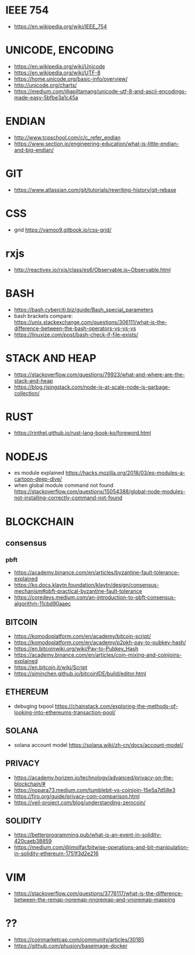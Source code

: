 # IEEE 754
- https://en.wikipedia.org/wiki/IEEE_754

# UNICODE, ENCODING
- https://en.wikipedia.org/wiki/Unicode
- https://en.wikipedia.org/wiki/UTF-8
- https://home.unicode.org/basic-info/overview/
- http://unicode.org/charts/
- https://medium.com/@apiltamang/unicode-utf-8-and-ascii-encodings-made-easy-5bfbe3a1c45a

# ENDIAN
- http://www.tcpschool.com/c/c_refer_endian
- https://www.section.io/engineering-education/what-is-little-endian-and-big-endian/

# GIT
- https://www.atlassian.com/git/tutorials/rewriting-history/git-rebase
# CSS
- grid https://yamoo9.gitbook.io/css-grid/
# rxjs
- http://reactivex.io/rxjs/class/es6/Observable.js~Observable.html

# BASH
- https://bash.cyberciti.biz/guide/Bash_special_parameters
- bash brackets compare: https://unix.stackexchange.com/questions/306111/what-is-the-difference-between-the-bash-operators-vs-vs-vs
- https://linuxize.com/post/bash-check-if-file-exists/

# STACK AND HEAP
- https://stackoverflow.com/questions/79923/what-and-where-are-the-stack-and-heap
- https://blog.risingstack.com/node-js-at-scale-node-js-garbage-collection/

# RUST
- https://rinthel.github.io/rust-lang-book-ko/foreword.html
# NODEJS
- es module explained https://hacks.mozilla.org/2018/03/es-modules-a-cartoon-deep-dive/
- when global module command not found https://stackoverflow.com/questions/15054388/global-node-modules-not-installing-correctly-command-not-found

# BLOCKCHAIN
## consensus
### pbft
- https://academy.binance.com/en/articles/byzantine-fault-tolerance-explained
- https://ko.docs.klaytn.foundation/klaytn/design/consensus-mechanism#pbft-practical-byzantine-fault-tolerance
- https://coredevs.medium.com/an-introduction-to-pbft-consensus-algorithm-11cbd90aaec
## BITCOIN
- https://komodoplatform.com/en/academy/bitcoin-script/
- https://komodoplatform.com/en/academy/p2pkh-pay-to-pubkey-hash/
- https://en.bitcoinwiki.org/wiki/Pay-to-Pubkey_Hash
- https://academy.binance.com/en/articles/coin-mixing-and-coinjoins-explained
- https://en.bitcoin.it/wiki/Script
- https://siminchen.github.io/bitcoinIDE/build/editor.html
## ETHEREUM
- debuging txpool https://chainstack.com/exploring-the-methods-of-looking-into-ethereums-transaction-pool/
## SOLANA
- solana account model https://solana.wiki/zh-cn/docs/account-model/
## PRIVACY
- https://academy.horizen.io/technology/advanced/privacy-on-the-blockchain/#
- https://nopara73.medium.com/tumblebit-vs-coinjoin-15e5a7d58e3
- https://firo.org/guide/privacy-coin-comparison.html
- https://veil-project.com/blog/understanding-zerocoin/

## SOLIDITY
- https://betterprogramming.pub/what-is-an-event-in-solidity-420caeb38859
- https://medium.com/@imolfar/bitwise-operations-and-bit-manipulation-in-solidity-ethereum-1751f3d2e216

# VIM
- https://stackoverflow.com/questions/3776117/what-is-the-difference-between-the-remap-noremap-nnoremap-and-vnoremap-mapping

# ??
- https://coinmarketcap.com/community/articles/30185
- https://github.com/phusion/baseimage-docker
